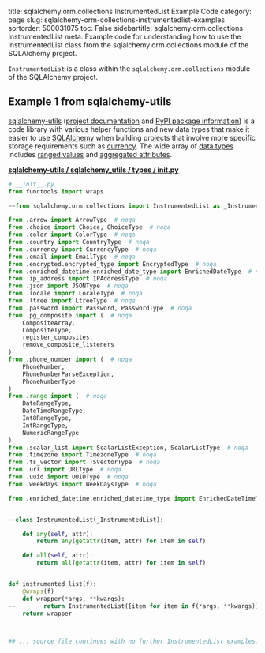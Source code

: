 title: sqlalchemy.orm.collections InstrumentedList Example Code
category: page
slug: sqlalchemy-orm-collections-instrumentedlist-examples
sortorder: 500031075
toc: False
sidebartitle: sqlalchemy.orm.collections InstrumentedList
meta: Example code for understanding how to use the InstrumentedList class from the sqlalchemy.orm.collections module of the SQLAlchemy project.


`InstrumentedList` is a class within the `sqlalchemy.orm.collections` module of the SQLAlchemy project.



## Example 1 from sqlalchemy-utils
[sqlalchemy-utils](https://github.com/kvesteri/sqlalchemy-utils)
([project documentation](https://sqlalchemy-utils.readthedocs.io/en/latest/)
and
[PyPI package information](https://pypi.org/project/SQLAlchemy-Utils/))
is a code library with various helper functions and new data types
that make it easier to use [SQLAlchemy](/sqlalchemy.html) when building
projects that involve more specific storage requirements such as
[currency](https://sqlalchemy-utils.readthedocs.io/en/latest/data_types.html#module-sqlalchemy_utils.types.currency).
The wide array of
[data types](https://sqlalchemy-utils.readthedocs.io/en/latest/data_types.html)
includes [ranged values](https://sqlalchemy-utils.readthedocs.io/en/latest/range_data_types.html)
and [aggregated attributes](https://sqlalchemy-utils.readthedocs.io/en/latest/aggregates.html).

[**sqlalchemy-utils / sqlalchemy_utils / types / __init__.py**](https://github.com/kvesteri/sqlalchemy-utils/blob/master/sqlalchemy_utils/types/__init__.py)

```python
# __init__.py
from functools import wraps

~~from sqlalchemy.orm.collections import InstrumentedList as _InstrumentedList

from .arrow import ArrowType  # noqa
from .choice import Choice, ChoiceType  # noqa
from .color import ColorType  # noqa
from .country import CountryType  # noqa
from .currency import CurrencyType  # noqa
from .email import EmailType  # noqa
from .encrypted.encrypted_type import EncryptedType  # noqa
from .enriched_datetime.enriched_date_type import EnrichedDateType  # noqa
from .ip_address import IPAddressType  # noqa
from .json import JSONType  # noqa
from .locale import LocaleType  # noqa
from .ltree import LtreeType  # noqa
from .password import Password, PasswordType  # noqa
from .pg_composite import (  # noqa
    CompositeArray,
    CompositeType,
    register_composites,
    remove_composite_listeners
)
from .phone_number import (  # noqa
    PhoneNumber,
    PhoneNumberParseException,
    PhoneNumberType
)
from .range import (  # noqa
    DateRangeType,
    DateTimeRangeType,
    Int8RangeType,
    IntRangeType,
    NumericRangeType
)
from .scalar_list import ScalarListException, ScalarListType  # noqa
from .timezone import TimezoneType  # noqa
from .ts_vector import TSVectorType  # noqa
from .url import URLType  # noqa
from .uuid import UUIDType  # noqa
from .weekdays import WeekDaysType  # noqa

from .enriched_datetime.enriched_datetime_type import EnrichedDateTimeType  # noqa isort:skip


~~class InstrumentedList(_InstrumentedList):

    def any(self, attr):
        return any(getattr(item, attr) for item in self)

    def all(self, attr):
        return all(getattr(item, attr) for item in self)


def instrumented_list(f):
    @wraps(f)
    def wrapper(*args, **kwargs):
~~        return InstrumentedList([item for item in f(*args, **kwargs)])
    return wrapper



## ... source file continues with no further InstrumentedList examples...

```

